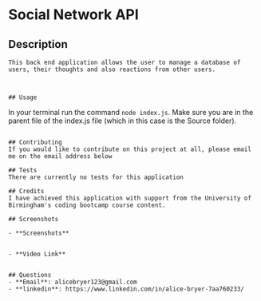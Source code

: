 # Social Network API

## Description

```
This back end application allows the user to manage a database of users, their thoughts and also reactions from other users.



## Usage
```

In your terminal run the command `node index.js`. Make sure you are in the parent file of the index.js file (which in this case is the Source folder).

```

## Contributing
If you would like to contribute on this project at all, please email me on the email address below

## Tests
There are currently no tests for this application

## Credits
I have achieved this application with support from the University of Birmingham's coding bootcamp course content.

## Screenshots

- **Screenshots**


- **Video Link**


## Questions
- **Email**: alicebryer123@gmail.com
- **linkedin**: https://www.linkedin.com/in/alice-bryer-7aa760233/

```
